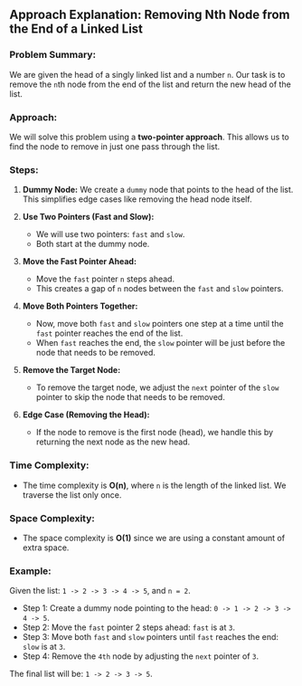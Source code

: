 ## Approach Explanation: Removing Nth Node from the End of a Linked List

### Problem Summary:
We are given the head of a singly linked list and a number `n`. Our task is to remove the `n`th node from the end of the list and return the new head of the list.

### Approach:
We will solve this problem using a **two-pointer approach**. This allows us to find the node to remove in just one pass through the list.

### Steps:

1. **Dummy Node:**
   We create a `dummy` node that points to the head of the list. This simplifies edge cases like removing the head node itself.

2. **Use Two Pointers (Fast and Slow):**
   - We will use two pointers: `fast` and `slow`.
   - Both start at the dummy node.

3. **Move the Fast Pointer Ahead:**
   - Move the `fast` pointer `n` steps ahead.
   - This creates a gap of `n` nodes between the `fast` and `slow` pointers.

4. **Move Both Pointers Together:**
   - Now, move both `fast` and `slow` pointers one step at a time until the `fast` pointer reaches the end of the list.
   - When `fast` reaches the end, the `slow` pointer will be just before the node that needs to be removed.

5. **Remove the Target Node:**
   - To remove the target node, we adjust the `next` pointer of the `slow` pointer to skip the node that needs to be removed.

6. **Edge Case (Removing the Head):**
   - If the node to remove is the first node (head), we handle this by returning the next node as the new head.

### Time Complexity:
- The time complexity is **O(n)**, where `n` is the length of the linked list. We traverse the list only once.

### Space Complexity:
- The space complexity is **O(1)** since we are using a constant amount of extra space.

### Example:

Given the list: `1 -> 2 -> 3 -> 4 -> 5`, and `n = 2`.

- Step 1: Create a dummy node pointing to the head: `0 -> 1 -> 2 -> 3 -> 4 -> 5`.
- Step 2: Move the `fast` pointer 2 steps ahead: `fast` is at `3`.
- Step 3: Move both `fast` and `slow` pointers until `fast` reaches the end: `slow` is at `3`.
- Step 4: Remove the `4th` node by adjusting the `next` pointer of `3`.

The final list will be: `1 -> 2 -> 3 -> 5`.

